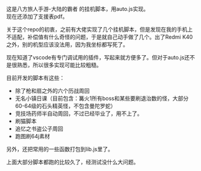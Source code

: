 这是八方旅人手游-大陆的霸者 的挂机脚本，用auto.js实现。  
现在还添加了支援表pdf。

关于这个repo的初衷，之前有大佬实现了几个挂机脚本，但是发现在我的手机上不适配，补偿值有什么奇怪的问题，于是就自己动手做了几个。出了Redmi K40之外，别的机型应该没法用，因为我坐标都写死了。

现在知道了vscode有专门调试用的插件，写起来就方便多了。但对于auto.js还不是很熟悉，所以很多实现可能比较粗糙。

目前开发的脚本有这些：

- 除了枪和扇之外的六个历战周回
- 无名小镇日课（目前包含：篝火1所有boss和某些要刷退治数的怪，大部分60-64级的石头精英怪，不包含曼陀罗蛇）
- 竞技场药师半自动周回，不过已经毕业了，用不上了。
- 刷猫脚本
- 追忆之书盗公子周回
- 跑图刷64j素材

另外，还把常用的一些函数打包到lib.js里了。

上面大部分脚本都跑的比较久了，经测试没什么大问题。


